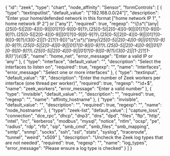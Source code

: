 {
  "id": "zeek",
  "type": "chart",
  "node_affinity": "Sensor",
  "formControls": [
    {
      "type": "textinputlist",
      "default_value": "[\"192.168.0.0/24\"]",
      "description": "Enter your home/defended network in this format [\"home network IP 1\", \" home network IP 2\"] or [\"any\"]",
      "required": true,
      "regexp": "^\\[\\s*(\"(any|(25[0-5]|2[0-4][0-9]|[01]?[0-9][0-9]?)\\.(25[0-5]|2[0-4][0-9]|[01]?[0-9][0-9]?)\\.(25[0-5]|2[0-4][0-9]|[01]?[0-9][0-9]?)\\.(25[0-5]|2[0-4][0-9]|[01]?[0-9][0-9]?)\/(3[0-2]|[1-2]?[1-9]))\"\\s*,\\s*)*(\"(any|(25[0-5]|2[0-4][0-9]|[01]?[0-9][0-9]?)\\.(25[0-5]|2[0-4][0-9]|[01]?[0-9][0-9]?)\\.(25[0-5]|2[0-4][0-9]|[01]?[0-9][0-9]?)\\.(25[0-5]|2[0-4][0-9]|[01]?[0-9][0-9]?)\/(3[0-2]|[1-2]?[1-9]))\")\\s*\\]$",
      "name": "home_net",
      "error_message": "Enter a valid IP or 'any'"
    },
    {
      "type": "interface",
      "default_value": "",
      "description": "Select the interfaces to listen on",
      "required": true,
      "regexp": "",
      "name": "interfaces",
      "error_message": "Select one or more interfaces"
    },
    {
      "type": "textinput",
      "default_value": "8",
      "description": "Enter the number of Zeek workers per interface (one thread per worker)",
      "required": true,
      "regexp": "^\\d+$",
      "name": "zeek_workers",
      "error_message": "Enter a valid number"
    },
    {
      "type": "invisible",
      "default_value": "",
      "description": "",
      "required": true,
      "regexp": "",
      "name": "affinity_hostname"
    },
    {
      "type": "invisible",
      "default_value": "",
      "description": "",
      "required": true,
      "regexp": "",
      "name": "node_hostname"
    },
    {
      "type": "zeek-list",
      "default_value": [
        "capture_loss",
        "connection",
        "dce_rpc",
        "dhcp",
        "dnp3",
        "dns",
        "dpd",
        "files",
        "ftp",
        "http",
        "intel",
        "irc",
        "kerberos",
        "modbus",
        "mysql",
        "notice",
        "ntlm",
        "ocsp",
        "pe",
        "radius",
        "rdp",
        "rfb",
        "sip",
        "smb_cmd",
        "smb_files",
        "smb_mapping",
        "smtp",
        "snmp",
        "socks",
        "ssh",
        "ssl",
        "stats",
        "syslog",
        "traceroute",
        "tunnel",
        "weird",
        "x509"
      ],
      "description": "Uncheck the Zeek log types that are not needed",
      "required": true,
      "regexp": "",
      "name": "log_types",
      "error_message": "Please ensure a log type is checked"
    }
  ]
}
